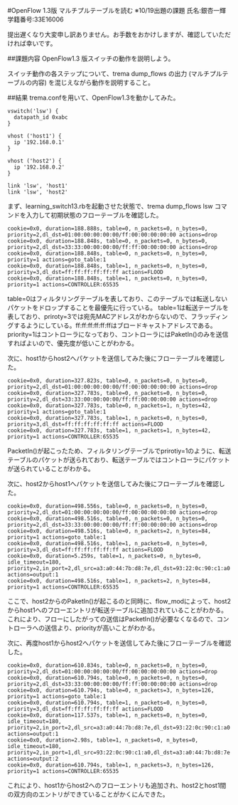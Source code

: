 #OpenFlow 1.3版 マルチプルテーブルを読む ※10/19出題の課題
氏名:銀杏一輝  
学籍番号:33E16006  

提出遅くなり大変申し訳ありません。お手数をおかけしますが、確認していただければ幸いです。

##課題内容
OpenFlow1.3 版スイッチの動作を説明しよう。

スイッチ動作の各ステップについて、trema dump_flows の出力 (マルチプルテーブルの内容) を混じえながら動作を説明すること。

##結果
trema.confを用いて、OpenFlow1.3を動かしてみた。

```
vswitch('lsw') {
  datapath_id 0xabc
}

vhost ('host1') {
  ip '192.168.0.1'
}

vhost ('host2') {
  ip '192.168.0.2'
}

link 'lsw', 'host1'
link 'lsw', 'host2'
```
まず、learning_switch13.rbを起動させた状態で、trema dump_flows lsw コマンドを入力して初期状態のフローテーブルを確認した。

```
cookie=0x0, duration=188.888s, table=0, n_packets=0, n_bytes=0, priority=2,dl_dst=01:00:00:00:00:00/ff:00:00:00:00:00 actions=drop
cookie=0x0, duration=188.848s, table=0, n_packets=0, n_bytes=0, priority=2,dl_dst=33:33:00:00:00:00/ff:ff:00:00:00:00 actions=drop
cookie=0x0, duration=188.848s, table=0, n_packets=0, n_bytes=0, priority=1 actions=goto_table:1
cookie=0x0, duration=188.848s, table=1, n_packets=0, n_bytes=0, priority=3,dl_dst=ff:ff:ff:ff:ff:ff actions=FLOOD
cookie=0x0, duration=188.848s, table=1, n_packets=0, n_bytes=0, priority=1 actions=CONTROLLER:65535

```
table=0はフィルタリングテーブルを表しており、このテーブルでは転送しないパケットをドロップすることを最優先に行っている。
table=1は転送テーブルを表しており、priroty=3では宛先MACアドレスがわからないので、フラッディングするようにしている。ff:ff:ff:ff:ff:ffはブロードキャストアドレスである。
priority=1はコントローラになっており、コントローラにはPaketIn()のみを送信すればよいので、優先度が低いことがわかる。  

次に、host1からhost2へパケットを送信してみた後にフローテーブルを確認した。


```
cookie=0x0, duration=327.823s, table=0, n_packets=0, n_bytes=0, priority=2,dl_dst=01:00:00:00:00:00/ff:00:00:00:00:00 actions=drop
cookie=0x0, duration=327.783s, table=0, n_packets=0, n_bytes=0, priority=2,dl_dst=33:33:00:00:00:00/ff:ff:00:00:00:00 actions=drop
cookie=0x0, duration=327.783s, table=0, n_packets=1, n_bytes=42, priority=1 actions=goto_table:1
cookie=0x0, duration=327.783s, table=1, n_packets=0, n_bytes=0, priority=3,dl_dst=ff:ff:ff:ff:ff:ff actions=FLOOD
cookie=0x0, duration=327.783s, table=1, n_packets=1, n_bytes=42, priority=1 actions=CONTROLLER:65535
```
PacketIn()が起こったため、フィルタリングテーブルでprirotiy=1のように、転送テーブルのパケットが送られており、転送テーブルではコントローラにパケットが送られていることがわかる。  

次に、host2からhost1へパケットを送信してみた後にフローテーブルを確認した。
```
cookie=0x0, duration=498.556s, table=0, n_packets=0, n_bytes=0, priority=2,dl_dst=01:00:00:00:00:00/ff:00:00:00:00:00 actions=drop
cookie=0x0, duration=498.516s, table=0, n_packets=0, n_bytes=0, priority=2,dl_dst=33:33:00:00:00:00/ff:ff:00:00:00:00 actions=drop
cookie=0x0, duration=498.516s, table=0, n_packets=2, n_bytes=84, priority=1 actions=goto_table:1
cookie=0x0, duration=498.516s, table=1, n_packets=0, n_bytes=0, priority=3,dl_dst=ff:ff:ff:ff:ff:ff actions=FLOOD
cookie=0x0, duration=5.259s, table=1, n_packets=0, n_bytes=0, idle_timeout=180, priority=2,in_port=2,dl_src=a3:a0:44:7b:d8:7e,dl_dst=93:22:0c:90:c1:a0 actions=output:1
cookie=0x0, duration=498.516s, table=1, n_packets=2, n_bytes=84, priority=1 actions=CONTROLLER:65535
```
ここで、host2からのPaketIn()が起こるのと同時に、flow_modによって、host2からhost1へのフローエントリが転送テーブルに追加されていることがわかる。これにより、フローにしたがっての送信はPacketIn()が必要なくなるので、コントローラへの送信より、priorityが高いことがわかる。  

次に、再度host1からhost2へパケットを送信してみた後にフローテーブルを確認した。
```
cookie=0x0, duration=610.834s, table=0, n_packets=0, n_bytes=0, priority=2,dl_dst=01:00:00:00:00:00/ff:00:00:00:00:00 actions=drop
cookie=0x0, duration=610.794s, table=0, n_packets=0, n_bytes=0, priority=2,dl_dst=33:33:00:00:00:00/ff:ff:00:00:00:00 actions=drop
cookie=0x0, duration=610.794s, table=0, n_packets=3, n_bytes=126, priority=1 actions=goto_table:1
cookie=0x0, duration=610.794s, table=1, n_packets=0, n_bytes=0, priority=3,dl_dst=ff:ff:ff:ff:ff:ff actions=FLOOD
cookie=0x0, duration=117.537s, table=1, n_packets=0, n_bytes=0, idle_timeout=180, priority=2,in_port=2,dl_src=a3:a0:44:7b:d8:7e,dl_dst=93:22:0c:90:c1:a0 actions=output:1
cookie=0x0, duration=2.98s, table=1, n_packets=0, n_bytes=0, idle_timeout=180, priority=2,in_port=1,dl_src=93:22:0c:90:c1:a0,dl_dst=a3:a0:44:7b:d8:7e actions=output:2
cookie=0x0, duration=610.794s, table=1, n_packets=3, n_bytes=126, priority=1 actions=CONTROLLER:65535
```
これにより、host1からhost2へのフローエントリも追加され、host2とhost1間の双方向のエントリができていることがかくにんできた。

